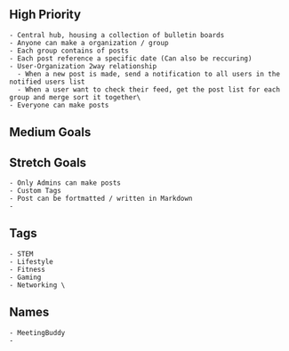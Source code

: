 ## High Priority

    - Central hub, housing a collection of bulletin boards
    - Anyone can make a organization / group
    - Each group contains of posts
    - Each post reference a specific date (Can also be reccuring)
    - User-Organization 2way relationship
      - When a new post is made, send a notification to all users in the notified users list
      - When a user want to check their feed, get the post list for each group and merge sort it together\
    - Everyone can make posts

## Medium Goals

## Stretch Goals

    - Only Admins can make posts
    - Custom Tags
    - Post can be fortmatted / written in Markdown
    -

## Tags

    - STEM
    - Lifestyle
    - Fitness
    - Gaming
    - Networking \

## Names

    - MeetingBuddy
    -
